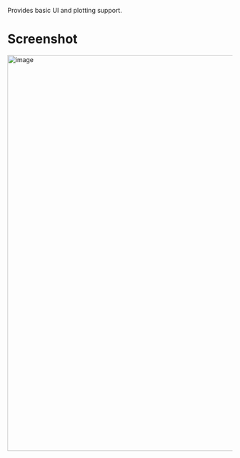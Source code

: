 Provides basic UI and plotting support.

# Screenshot

<img width="1454" height="888" alt="image" src="https://github.com/user-attachments/assets/e14dbf45-e90f-4d46-9109-67d0bd1ee444" />

